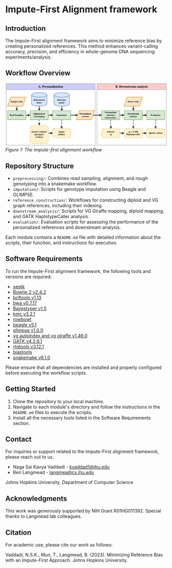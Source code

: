 # Impute-First Alignment framework

## Introduction
The Impute-First alignment framework aims to minimize reference bias by creating personalized references. This method enhances variant-calling accuracy, precision, and efficiency in whole-genome DNA sequencing experiments/analysis.

## Workflow Overview
![Impute-first alignment workflow](images/Impute-first.png)
*Figure 1: The Impute-first alignment workflow*

## Repository Structure

- `preprocessing/`: Combines read sampling, alignment, and rough genotyping into a snakemake workflow.
- `imputation/`: Scripts for genotype imputation using Beagle and GLIMPSE.
- `reference_construction/`: Workflows for constructing diploid and VG graph references, including their indexing.
- `downstream_analysis/`: Scripts for VG Giraffe mapping, diploid mapping, and GATK HaplotypeCaller analysis.
- `evaluation/`: Evaluation scripts for assessing the performance of the personalized references and downstream analysis.

Each module contains a `README.md` file with detailed information about the scripts, their function, and instructions for execution.

## Software Requirements

To run the Impute-First alignment framework, the following tools and versions are required:

- [seqtk](https://github.com/lh3/seqtk) 
- [Bowtie 2 v2.4.2](http://bowtie-bio.sourceforge.net/bowtie2/index.shtml) 
- [bcftools v1.13](https://samtools.github.io/bcftools/) 
- [bwa v0.7.17](https://github.com/lh3/bwa/releases)
- [Bayestyper v1.5](https://github.com/bioinformatics-centre/BayesTyper) 
- [kmc v3.2.1](https://github.com/refresh-bio/KMC/releases)
- [rowbowt](https://github.com/alshai/rowbowt)
- [beagle v5.1](https://faculty.washington.edu/browning/beagle/beagle.html) 
- [glimpse v1.0.0](https://odelaneau.github.io/GLIMPSE/) 
- [vg autoindex and vg giraffe v1.46.0](https://github.com/vgteam/vg/releases) 
- [GATK v4.2.6.1](https://github.com/broadinstitute/gatk/releases)
- [rtgtools v3.12.1](https://github.com/RealTimeGenomics/rtg-tools/releases) 
- [biastools](https://github.com/maojanlin/biastools)
- [snakemake v6.1.0](https://snakemake.readthedocs.io/en/v6.1.0/getting_started/installation.html)

Please ensure that all dependencies are installed and properly configured before executing the workflow scripts.

## Getting Started

1. Clone the repository to your local machine.
2. Navigate to each module's directory and follow the instructions in the `README.md` files to execute the scripts.
3. Install all the necessary tools listed in the Software Requirements section.

## Contact

For inquiries or support related to the Impute-First alignment framework, please reach out to us. 
- Naga Sai Kavya Vaddadi - kvaddad1@jhu.edu
- Ben Langmead - langmea@cs.jhu.edu

Johns Hopkins University, Department of Computer Science

## Acknowledgments

This work was generously supported by NIH Grant R01HG011392. Special thanks to Langmead lab colleagues.

## Citation

For academic use, please cite our work as follows:

Vaddadi, N.S.K., Mun, T., Langmead, B. (2023). Minimizing Reference Bias with an Impute-First Approach. Johns Hopkins University.
